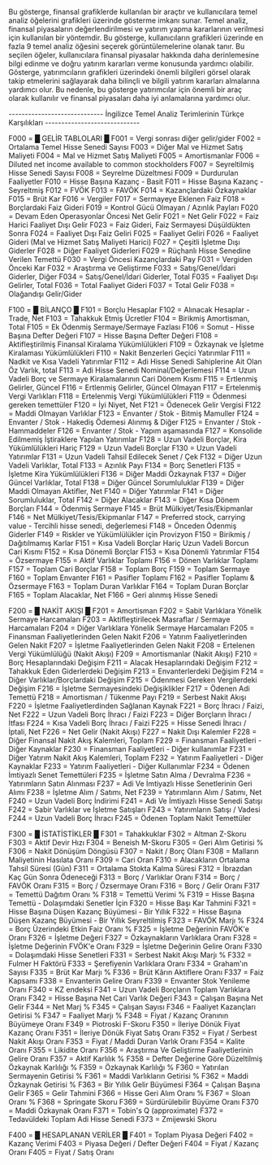 Bu gösterge, finansal grafiklerde kullanılan bir araçtır ve kullanıcılara temel analiz öğelerini grafikleri üzerinde gösterme imkanı sunar. Temel analiz, finansal piyasaların değerlendirilmesi ve yatırım yapma kararlarının verilmesi için kullanılan bir yöntemdir. Bu gösterge, kullanıcıların grafikleri üzerinde en fazla 9 temel analiz öğesini seçerek görüntülemelerine olanak tanır. Bu seçilen öğeler, kullanıcılara finansal piyasalar hakkında daha derinlemesine bilgi edinme ve doğru yatırım kararları verme konusunda yardımcı olabilir. Gösterge, yatırımcıların grafikleri üzerindeki önemli bilgileri görsel olarak takip etmelerini sağlayarak daha bilinçli ve bilgili yatırım kararları almalarına yardımcı olur. Bu nedenle, bu gösterge yatırımcılar için önemli bir araç olarak kullanılır ve finansal piyasaları daha iyi anlamalarına yardımcı olur.

----------------------------- İngilizce Temel Analiz Terimlerinin Türkçe Karşılıkları -----------------------------

 F000 = █ GELİR TABLOLARI █
 F001 =  Vergi sonrası diğer gelir/gider
 F002 =  Ortalama Temel Hisse Senedi Sayısı
 F003 =  Diğer Mal ve Hizmet Satış Maliyeti
 F004 =  Mal ve Hizmet Satış Maliyeti
 F005 =  Amortismanlar
 F006 =  Diluted net income available to common stockholders
 F007 =  Seyreltilmiş Hisse Senedi Sayısı
 F008 =  Seyrelme Düzeltmesi
 F009 =  Durdurulan Faaliyetler
 F010 =  Hisse Başına Kazanç - Basit
 F011 =  Hisse Başına Kazanç - Seyreltmiş
 F012 =  FVÖK
 F013 =  FAVÖK
 F014 =  Kazançlardaki Özkaynaklar
 F015 =  Brüt Kar
 F016 =  Vergiler
 F017 =  Sermayeye Eklenen Faiz
 F018 =  Borçlardaki Faiz Gideri
 F019 =  Kontrol Gücü Olmayan / Azınlık Payları
 F020 =  Devam Eden Operasyonlar Öncesi Net Gelir
 F021 =  Net Gelir
 F022 =  Faiz Harici Faaliyet Dışı Gelir
 F023 =  Faiz Gideri, Faiz Sermayesi Düşüldükten Sonra
 F024 =  Faaliyet Dışı Faiz Geliri
 F025 =  Faaliyet Geliri
 F026 =  Faaliyet Gideri (Mal ve Hizmet Satış Maliyeti Harici)
 F027 =  Çeşitli İşletme Dışı Giderler
 F028 =  Diğer Faaliyet Giderleri
 F029 =  Rüçhanlı Hisse Senedine Verilen Temettü
 F030 =  Vergi Öncesi Kazançlardaki Pay
 F031 =  Vergiden Önceki Kar 
 F032 =  Araştırma ve Geliştirme
 F033 =  Satış/Genel/İdari Giderler, Diğer
 F034 =  Satış/Genel/İdari Giderler, Total
 F035 =  Faaliyet Dışı Gelirler, Total
 F036 =  Total Faaliyet Gideri
 F037 =  Total Gelir
 F038 =  Olağandışı Gelir/Gider

 F100 = █ BİLANÇO █
 F101 =  Borçlu Hesaplar
 F102 =  Alınacak Hesaplar - Trade, Net
 F103 =  Tahakkuk Etmiş Ücretler
 F104 =  Birikmiş Amortisman, Total
 F105 =  Ek Ödenmiş Sermaye/Sermaye Fazlası 
 F106 =  Somut - Hisse Başına Defter Değeri
 F107 =  Hisse Başına Defter Değeri
 F108 =  Aktifleştirilmiş Finansal Kiralama Yükümlülükleri
 F109 =  Özkaynak ve İşletme Kiralaması Yükümlülükleri
 F110 =  Nakit Benzerleri Geçici Yatırımlar
 F111 =  Nadkit ve Kısa Vadeli Yatırımlar
 F112 =  Adi Hisse Senedi Sahiplerine Ait Olan Öz Varlık, total
 F113 =  Adi Hisse Senedi Nominal/Değerlemesi
 F114 =  Uzun Vadeli Borç ve Sermaye Kiralamalarının Cari Dönem Kısmı
 F115 =  Ertlenmiş Gelirler, Güncel
 F116 =  Ertlenmiş Gelirler, Güncel Olmayan
 F117 =  Ertelenmiş Vergi Varlıkları
 F118 =  Ertelenmiş Vergi Yükümlülükleri
 F119 =  Ödenmesi gereken temettüler
 F120 =  İyi Niyet, Net
 F121 =  Ödenecek Gelir Vergisi
 F122 =  Maddi Olmayan Varlıklar
 F123 =  Envanter / Stok - Bitmiş Mamuller
 F124 =  Envanter / Stok - Hakediş Ödemesi Alınmış & Diğer
 F125 =  Envanter / Stok - Hammaddeler
 F126 =  Envanter / Stok - Yapım aşamasında
 F127 =  Konsolide Edilmemiş İştiraklere Yapılan Yatırımlar
 F128 =  Uzun Vadeli Borçlar, Kira Yükümlülükleri Hariç
 F129 =  Uzun Vadeli Borçlar
 F130 =  Uzun Vadeli Yatırımlar
 F131 =  Uzun Vadeli Tahsil Edilecek Senet / Çek
 F132 =  Diğer Uzun Vadeli Varlıklar, Total
 F133 =  Azınlık Payı
 F134 =  Borç Senetleri
 F135 =  İşletme Kira Yükümlülükleri
 F136 =  Diğer Maddi Özkaynak
 F137 =  Diğer Güncel Varlıklar, Total
 F138 =  Diğer Güncel Sorumluluklar
 F139 =  Diğer Maddi Olmayan Aktifler, Net
 F140 =  Diğer Yatırımlar
 F141 =  Diğer Sorumluluklar, Total
 F142 =  Diğer Alacaklar
 F143 =  Diğer Kısa Dönem Borçları
 F144 =  Ödenmiş Sermaye
 F145 =  Brüt Mülkiyet/Tesis/Ekipmanlar
 F146 =  Net Mülkiyet/Tesis/Ekipmanlar
 F147 =  Preferred stock, carrying value - Tercihli hisse senedi, değerlemesi
 F148 =  Önceden Ödenmiş Giderler
 F149 =  Riskler ve Yükümlülükler için Provizyon
 F150 =  Birikmiş / Dağıtılmamış Karlar
 F151 =  Kısa Vadeli Borçlar Hariç Uzun Vadeli Borcun Cari Kısmı
 F152 =  Kısa Dönemli Borçlar
 F153 =  Kısa Dönemli Yatırımlar
 F154 =  Özsermaye
 F155 =  Aktif Varlıklar Toplamı
 F156 =  Dönen Varlıklar Toplamı
 F157 =  Toplam Cari Borçlar
 F158 =  Toplam Borç
 F159 =  Toplam Sermaye
 F160 =  Toplam Envanter
 F161 =  Pasifler Toplamı
 F162 =  Pasifler Toplamı & Özsermaye
 F163 =  Toplam Duran Varlıklar
 F164 =  Toplam Duran Borçlar
 F165 =  Toplam Alacaklar, Net
 F166 =  Geri alınmış Hisse Senedi

 F200 = █ NAKİT AKIŞI █
 F201 =  Amortisman
 F202 =  Sabit Varlıklara Yönelik Sermaye Harcamaları
 F203 =  Aktifleştirilecek Masraflar / Sermaye Harcamaları
 F204 =  Diğer Varlıklara Yönelik Sermaye Harcamaları
 F205 =  Finansman Faaliyetlerinden Gelen Nakit
 F206 =  Yatırım Faaliyetlerinden Gelen Nakit
 F207 =  İşletme Faaliyetlerinden Gelen Nakit
 F208 =  Ertelenen Vergi Yükümlülüğü (Nakit Akışı)
 F209 =  Amortismanlar (Nakit Akışı)
 F210 =  Borç Hesaplarındaki Değişim
 F211 =  Alacak Hesaplarındaki Değişim
 F212 =  Tahakkuk Eden Giderlerdeki Değişim
 F213 =  Envanterlerdeki Değişim
 F214 =  Diğer Varlıklar/Borçlardaki Değişim
 F215 =  Ödenmesi Gereken Vergilerdeki Değişim
 F216 =  İşletme Sermayesindeki Değişiklikler
 F217 =  Ödenen Adi Temettü
 F218 =  Amortisman / Tükenme Payı
 F219 =  Serbest Nakit Akışı
 F220 =  İşletme Faaliyetlerdinden Sağlanan Kaynak
 F221 =  Borç İhracı / Faizi, Net
 F222 =  Uzun Vadeli Borç İhracı / Faizi
 F223 =  Diğer Borçların İhracı / İtfası
 F224 =  Kısa Vadeli Borç İhracı / Faizi
 F225 =  Hisse Senedi İhracı / İptali, Net
 F226 =  Net Gelir (Nakit Akışı)
 F227 =  Nakit Dışı Kalemler
 F228 =  Diğer Finansal Nakit Akış Kalemleri, Toplam
 F229 =  Finansman Faaliyetleri - Diğer Kaynaklar
 F230 =  Finansman Faaliyetleri - Diğer kullanımlar
 F231 =  Diğer Yatırım Nakit Akış Kalemleri, Toplam
 F232 =  Yatırım Faaliyetleri - Diğer Kaynaklar
 F233 =  Yatırım Faaliyetleri - Diğer Kullanımlar
 F234 =  Ödenen İmtiyazlı Senet Temettüleri
 F235 =  İşletme Satın Alma / Devralma
 F236 =  Yatırımların Satın Alınması
 F237 =  Adi Ve İmtiyazlı Hisse Senetlerinin Geri Alımı
 F238 =  İşletme Alım / Satımı, Net
 F239 =  Yatırımların Alım / Satımı, Net
 F240 =  Uzun Vadeli Borç İndirimi
 F241 =  Adi Ve İmtiyazlı Hisse Senedi Satışı
 F242 =  Sabir Varlıklar ve İşletme Satışları
 F243 =  Yatırımların Satışı / Vadesi
 F244 =  Uzun Vadeli Borç İhracı
 F245 =  Ödenen Toplam Nakit Temettüler

 F300 = █ İSTATİSTİKLER █
 F301 =  Tahakkuklar
 F302 =  Altman Z-Skoru
 F303 =  Aktif Devir Hızı
 F304 =  Beneish M-Skoru
 F305 =  Geri Alım Getirisi % 
 F306 =  Nakit Dönüşüm Döngüsü
 F307 =  Nakit / Borç Olanı
 F308 =  Malların Maliyetinin Hasılata Oranı
 F309 =  Cari Oran
 F310 =  Alacakların Ortalama Tahsil Süresi (Gün)
 F311 =  Ortalama Stokta Kalma Süresi
 F312 =  İbrazdan Kaç Gün Sonra Ödeneceği
 F313 =  Borç / Varlıklar Oranı
 F314 =  Borç / FAVÖK Oranı
 F315 =  Borç / Özsermaye Oranı
 F316 =  Borç / Gelir Oranı
 F317 =  Temettü Dağıtım Oranı %
 F318 =  Temettü Verimi %
 F319 =  Hisse Başına Temettü - Dolaşımdaki Senetler İçin
 F320 =  Hisse Başı Kar Tahmini
 F321 =  Hisse Başına Düşen Kazanç Büyümesi - Bir Yıllık
 F322 =  Hisse Başına Düşen Kazanç Büyümesi - Bir Yıllık Seyreltilmiş
 F323 =  FAVÖK Marjı %
 F324 =  Borç Üzerindeki Etkin Faiz Oranı %
 F325 =  İşletme Değerinin FAVÖK'e Oranı
 F326 =  İşletme Değeri
 F327 =  Özkaynakların Varlıklara Oranı
 F328 =  İşletme Değerinin FVÖK'e Oranı
 F329 =  İşletme Değerinin Gelire Oranı
 F330 =  Dolaşımdaki Hisse Senetleri
 F331 =  Serbest Nakit Akışı Marjı %
 F332 =  Fulmer H Faktörü
 F333 =  Şerefiyenin Varlıklara Oranı
 F334 =  Graham'ın Sayısı
 F335 =  Brüt Kar Marjı %
 F336 =  Brüt Kârın Aktiflere Oranı
 F337 =  Faiz Kapsamı
 F338 =  Envanterin Gelire Oranı
 F339 =  Envanter Stok Yenileme Oranı
 F340 =  KZ endeksi
 F341 =  Uzun Vadeli Borçların Toplam Varlıklara Oranı
 F342 =  Hisse Başına Net Cari Varlık Değeri
 F343 =  Çalışan Başına Net Gelir
 F344 =  Net Marj %
 F345 =  Çalışan Sayısı
 F346 =  Faaliyet Kazançları Getirisi %
 F347 =  Faaliyet Marjı %
 F348 =  Fiyat / Kazanç Oranının Büyümeye Oranı
 F349 =  Piotroski F-Skoru
 F350 =  İleriye Dönük Fiyat Kazanç Oranı
 F351 =  İleriye Dönük Fiyat Satış Oranı
 F352 =  Fiyat / Serbest Nakit Akışı Oranı
 F353 =  Fiyat / Maddi Duran Varlık Oranı
 F354 =  Kalite Oranı
 F355 =  Likidite Oranı
 F356 =  Araştırma Ve Geliştirme Faaliyetlerinin Gelire Oranı
 F357 =  Aktif Karlılık %
 F358 =  Defter Değerine Göre Düzeltilmiş Özkaynak Karlılığı %
 F359 =  Özkaynak Karlılığı %
 F360 =  Yatırılan Sermayenin Getirisi %
 F361 =  Maddi Varlıkların Getirisi %
 F362 =  Maddi Özkaynak Getirisi %
 F363 =  Bir Yıllık Gelir Büyümesi
 F364 =  Çalışan Başına Gelir
 F365 =  Gelir Tahmini
 F366 =  Hisse Geri Alım Oranı %
 F367 =  Sloan Oranı %
 F368 =  Springate Skoru
 F369 =  Sürdürülebilir Büyüme Oranı
 F370 =  Maddi Özkaynak Oranı
 F371 =  Tobin's Q (approximate)
 F372 =  Tedavüldeki Toplam Adi Hisse Senedi
 F373 =  Zmijewski Skoru

 F400 = █ HESAPLANAN VERİLER █
 F401 =  Toplam Piyasa Değeri
 F402 =  Kazanç Verimi
 F403 =  Piyasa Değeri / Defter Değeri
 F404 =  Fiyat / Kazanç Oranı
 F405 =  Fiyat / Satış Oranı
